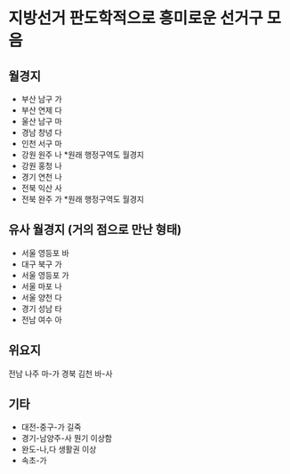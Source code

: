 # 지방선거 판도학적으로 흥미로운 선거구 모음

## 월경지
- 부산 남구 가
- 부산 연제 다
- 울산 남구 마
- 경남 창녕 다
- 인천 서구 마
- 강원 원주 나 *원래 행정구역도 월경지
- 강원 홍청 나
- 경기 연천 나
- 전북 익산 사
- 전북 완주 가 *원래 행정구역도 월경지

## 유사 월경지 (거의 점으로 만난 형태)
- 서울 영등포 바
- 대구 북구 가
- 서울 영등포 가
- 서울 마포 나
- 서울 양천 다
- 경기 성남 타
- 전남 여수 아

## 위요지
전남 나주 마-가
경북 김천 바-사

## 기타
- 대전-중구-가 길죽
- 경기-남양주-사 뭔기 이상함
- 완도-나,다 생활권 이상
- 속초-가